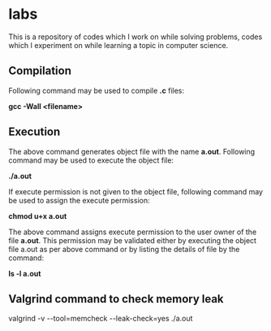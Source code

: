 # labs
This is a repository of codes which I work on while solving problems, codes which I experiment on while learning a topic in computer science. 

## Compilation
Following command may be used to compile **.c** files:

 **gcc -Wall \<filename\>**

## Execution
The above command generates object file with the name **a.out**. Following command
may be used to execute the object file:

 **./a.out**

If execute permission is not given to the object file, following command may be
used to assign the execute permission:

 **chmod u+x a.out**

The above command assigns execute permission to the user owner of the file
**a.out**. This permission may be validated either by executing the object file
a.out as per above command or by listing the details of file by the command:

 **ls -l a.out**

## Valgrind command to check memory leak
 valgrind -v --tool=memcheck --leak-check=yes ./a.out

